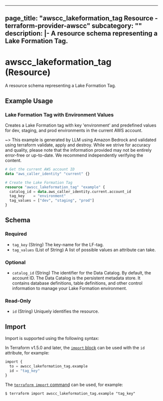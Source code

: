 
---
page_title: "awscc_lakeformation_tag Resource - terraform-provider-awscc"
subcategory: ""
description: |-
  A resource schema representing a Lake Formation Tag.
---

# awscc_lakeformation_tag (Resource)

A resource schema representing a Lake Formation Tag.

## Example Usage

### Lake Formation Tag with Environment Values

Creates a Lake Formation tag with key 'environment' and predefined values for dev, staging, and prod environments in the current AWS account.

~> This example is generated by LLM using Amazon Bedrock and validated using terraform validate, apply and destroy. While we strive for accuracy and quality, please note that the information provided may not be entirely error-free or up-to-date. We recommend independently verifying the content.

```terraform
# Get the current AWS account ID
data "aws_caller_identity" "current" {}

# Create the Lake Formation Tag
resource "awscc_lakeformation_tag" "example" {
  catalog_id = data.aws_caller_identity.current.account_id
  tag_key    = "environment"
  tag_values = ["dev", "staging", "prod"]
}
```

<!-- schema generated by tfplugindocs -->
## Schema

### Required

- `tag_key` (String) The key-name for the LF-tag.
- `tag_values` (List of String) A list of possible values an attribute can take.

### Optional

- `catalog_id` (String) The identifier for the Data Catalog. By default, the account ID. The Data Catalog is the persistent metadata store. It contains database definitions, table definitions, and other control information to manage your Lake Formation environment.

### Read-Only

- `id` (String) Uniquely identifies the resource.

## Import

Import is supported using the following syntax:

In Terraform v1.5.0 and later, the [`import` block](https://developer.hashicorp.com/terraform/language/import) can be used with the `id` attribute, for example:

```terraform
import {
  to = awscc_lakeformation_tag.example
  id = "tag_key"
}
```

The [`terraform import` command](https://developer.hashicorp.com/terraform/cli/commands/import) can be used, for example:

```shell
$ terraform import awscc_lakeformation_tag.example "tag_key"
```
